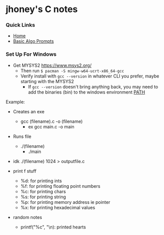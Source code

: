 # jhoney's C notes #

### Quick Links ###
* [Home](../README.md)
* [Basic Algo Prompts](../BasicAlgorithmPromts.md)

### Set Up For Windows ###
* Get MYSYS2 https://www.msys2.org/
    - Then run  `$ pacman -S mingw-w64-ucrt-x86_64-gcc`
    - Verify install with `gcc --version` in whatever CLI you prefer, maybe starting with the MYSYS2
        - If  `gcc --version` doesn't bring anything back, you may need to add the binaries (bin) to the windows environment [PATH](../Windows/README.md#adding-to-the-path-windows-11)


Example:

- Creates an exe
  - gcc (filename).c -o (filename)
    - ex gcc main.c -o main
- Runs file
    - ./(filename)
        - ./main

- idk
    ./(filename) 1024 > outputfile.c

- print f stuff
    - %d: for printing ints
    - %f: for printing floating point numbers
    - %c: for printing chars
    - %s: for printing string
    - %p: for printing memory address ie pointer
    - %x: for printing hexadecimal values

- random notes
    - printf("%c", "\n): printed hearts
    